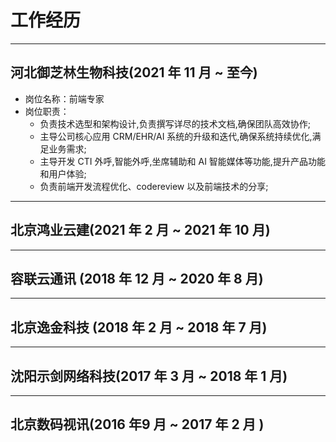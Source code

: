 # 工作经历

  <Toc   minDepth="2" maxDepth="2"></Toc>

---

## 河北御芝林生物科技(2021 年 11 月 ~ 至今)

* 岗位名称：前端专家
* 岗位职责：
  - 负责技术选型和架构设计,负责撰写详尽的技术文档,确保团队高效协作;
  - 主导公司核心应用 CRM/EHR/AI 系统的升级和迭代,确保系统持续优化,满足业务需求;
  - 主导开发 CTI 外呼,智能外呼,坐席辅助和 AI 智能媒体等功能,提升产品功能和用户体验;
  - 负责前端开发流程优化、codereview 以及前端技术的分享;

---

## 北京鸿业云建(2021 年 2 月 ~ 2021 年 10 月)


---

## 容联云通讯 (2018 年 12 月 ~ 2020 年 8 月)

---

## 北京逸金科技 (2018 年 2 月 ~ 2018 年 7 月)

---

## 沈阳示剑网络科技(2017 年 3 月 ~ 2018 年 1 月)
---

## 北京数码视讯(2016 年9 月 ~ 2017 年 2 月 )